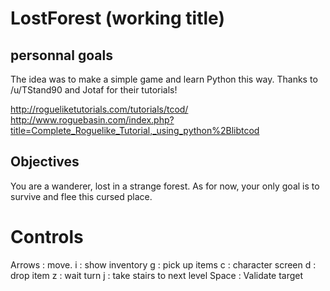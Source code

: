 # LostForest (working title)

## personnal goals

The idea was to make a simple game and learn Python this way.
Thanks to /u/TStand90 and Jotaf for their tutorials!

http://rogueliketutorials.com/tutorials/tcod/
http://www.roguebasin.com/index.php?title=Complete_Roguelike_Tutorial,_using_python%2Blibtcod


## Objectives

You are a wanderer, lost in a strange forest.
As for now, your only goal is to survive and flee this cursed place.


# Controls

Arrows  : move.
i       : show inventory
g       : pick up items
c       : character screen
d       : drop item
z       : wait turn
j       : take stairs to next level
Space   : Validate target